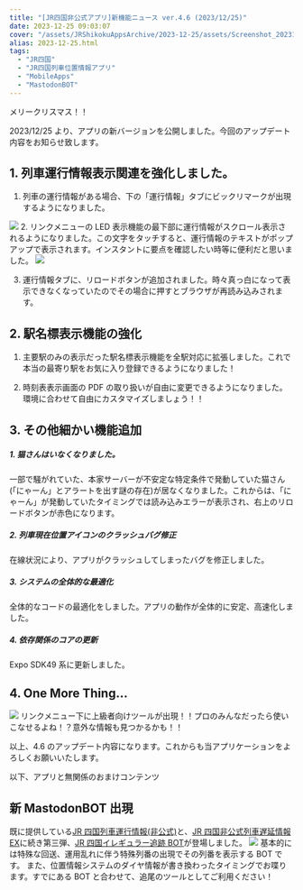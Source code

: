 ```yaml
---
title: "[JR四国非公式アプリ]新機能ニュース ver.4.6 (2023/12/25)"
date: 2023-12-25 09:03:07
cover: "/assets/JRShikokuAppsArchive/2023-12-25/assets/Screenshot_20231222-141840743.png"
alias: 2023-12-25.html
tags:
  - "JR四国"
  - "JR四国列車位置情報アプリ"
  - "MobileApps"
  - "MastodonBOT"
---
```


メリークリスマス！！

2023/12/25 より、アプリの新バージョンを公開しました。今回のアップデート内容をお知らせ致します。

## **1. 列車運行情報表示関連を強化しました。**

1. 列車の運行情報がある場合、下の「運行情報」タブにビックリマークが出現するようになりました。

![](/assets/JRShikokuAppsArchive/2023-12-25/assets/Screenshot_20231214-161555988.png) 2. リンクメニューの LED 表示機能の最下部に運行情報がスクロール表示されるようになりました。この文字をタッチすると、運行情報のテキストがポップアップで表示されます。インスタントに要点を確認したい時等に便利だと思いました。
![](/assets/JRShikokuAppsArchive/2023-12-25/assets/Screenshot_20231222-141840743.png)

3. 運行情報タブに、リロードボタンが追加されました。時々真っ白になって表示できなくなっていたのでその場合に押すとブラウザが再読み込みされます。

## **2. 駅名標表示機能の強化**

1. 主要駅のみの表示だった駅名標表示機能を全駅対応に拡張しました。これで本当の最寄り駅をお気に入り登録できるようになりました！

2. 時刻表表示画面の PDF の取り扱いが自由に変更できるようになりました。環境に合わせて自由にカスタマイズしましょう！！

## **3. その他細かい機能追加**

##### _1. 猫さんはいなくなりました。_

一部で騒がれていた、本家サーバーが不安定な特定条件で発動していた猫さん(「にゃーん」とアラートを出す謎の存在)が居なくなりました。これからは、「にゃーん」が発動していたタイミングでは読み込みエラーが表示され、右上のリロードボタンが赤色になります。

##### _2. 列車現在位置アイコンのクラッシュバグ修正_

在線状況により、アプリがクラッシュしてしまったバグを修正しました。

##### _3. システムの全体的な最適化_

全体的なコードの最適化をしました。アプリの動作が全体的に安定、高速化しました。

##### _4. 依存関係のコアの更新_

Expo SDK49 系に更新しました。

## **4. One More Thing...**

![](/assets/JRShikokuAppsArchive/2023-12-25/assets/1703451038317.jpg)
リンクメニュー下に上級者向けツールが出現！！プロのみんなだったら使いこなせるよね！？意外な情報も見つかるかも！！

以上、4.6 のアップデート内容になります。これからも当アプリケーションをよろしくお願いいたします。

以下、アプリと無関係のおまけコンテンツ

## **新 MastodonBOT 出現**

既に提供している[JR 四国列車運行情報(非公式)](https://mstdn.y-zu.org/@JRSTraInfo_detail)と、[JR 四国非公式列車遅延情報 EX](https://mstdn.y-zu.org/@JRSTraInfoEX)に続き第三弾、[JR 四国イレギュラー追跡 BOT](https://mstdn.y-zu.org/@JRSTraInfo_Strange)が登場しました。
![](/assets/JRShikokuAppsArchive/2023-12-25/assets/スクリーンショット2023-12-25152933.png)
基本的には特殊な回送、運用乱れに伴う特殊列番の出現でその列番を表示する BOT です。
また、位置情報システムのダイヤ情報が書き換わったタイミングでお喋ります。すでにある BOT と合わせて、追尾のツールとしてご利用ください！

